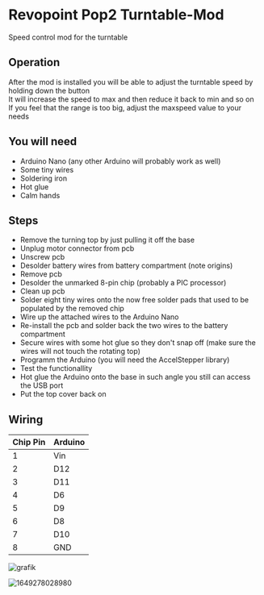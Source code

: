 # Revopoint Pop2 Turntable-Mod
Speed control mod for the turntable 

## Operation
After the mod is installed you will be able to adjust the turntable speed by holding down the button  
It will increase the speed to max and then reduce it back to min and so on  
If you feel that the range is too big, adjust the maxspeed value to your needs

## You will need
- Arduino Nano (any other Arduino will probably work as well)
- Some tiny wires
- Soldering iron
- Hot glue
- Calm hands

## Steps
- Remove the turning top by just pulling it off the base
- Unplug motor connector from pcb
- Unscrew pcb
- Desolder battery wires from battery compartment (note origins)
- Remove pcb
- Desolder the unmarked 8-pin chip (probably a PIC processor)
- Clean up pcb
- Solder eight tiny wires onto the now free solder pads that used to be populated by the removed chip
- Wire up the attached wires to the Arduino Nano
- Re-install the pcb and solder back the two wires to the battery compartment
- Secure wires with some hot glue so they don't snap off (make sure the wires will not touch the rotating top)
- Programm the Arduino (you will need the AccelStepper library)
- Test the functionallity
- Hot glue the Arduino onto the base in such angle you still can access the USB port
- Put the top cover back on

## Wiring
| Chip Pin | Arduino |
| -------- | ------- |
| 1 | Vin |
| 2 | D12 |
| 3 | D11 |
| 4 | D6 |
| 5 | D9 |
| 6 | D8 |
| 7 | D10 |
| 8 | GND |

![grafik](https://user-images.githubusercontent.com/28532204/162066489-1d165908-9938-4800-9fee-88f4d842009a.png)

![1649278028980](https://user-images.githubusercontent.com/28532204/162068420-f57f706a-572d-4126-9d68-803f56d4ce97.jpg)

